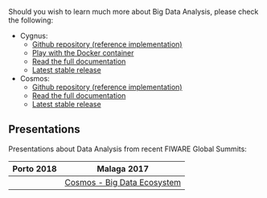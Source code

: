 Should you wish to learn much more about Big Data Analysis, please check the
following:

-   Cygnus:
    -   [Github repository (reference implementation)](https://github.com/ging/fiware-cygnus/)
    -   [Play with the Docker container](https://hub.docker.com/r/ging/fiware-cygnus/)
    -   [Read the full documentation](https://fiware-cygnus-ld.rtfd.io/)
    -   [Latest stable release](https://github.com/ging/fiware-cygnus/releases/latest)
-   Cosmos:
    -   [Github repository (reference implementation)](https://github.com/ging/fiware-cosmos-orion-flink-connector)
    -   [Read the full documentation](https://fiware-cosmos-flink.readthedocs.io)
    -   [Latest stable release](https://github.com/ging/fiware-cosmos-orion-flink-connector/releases/latest)

## Presentations

Presentations about Data Analysis from recent FIWARE Global Summits:

| Porto 2018 | Malaga 2017                                                                                                           |
| ---------- | --------------------------------------------------------------------------------------------------------------------- |
|            | [Cosmos - Big Data Ecosystem](https://www.slideshare.net/FI-WARE/fiware-tech-summit-fiware-big-data-ecosystem-cosmos) |
